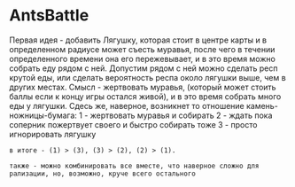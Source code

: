AntsBattle
==========
Первая идея - добавить Лягушку, которая стоит в центре карты и в определенном радиусе может съесть муравья,
после чего в течении определенного времени она его пережевывает, и в это время можно собрать еду рядом с ней.
Допустим рядом с ней можно сделать респ крутой еды, или сделать вероятность респа около лягушки выше, чем 
в других местах. Смысл - жертвовать муравья, (который может стоить баллы если к концу игры остался живой),
и в это время собрать много еды у лягушки. 
Сдесь же, наверное, возникнет то отношение камень-ножницы-бумага:
    1 - жертвовать муравья и собирать
    2 - ждать пока соперник пожертвует своего и быстро собирать тоже
    3 - просто игнорировать лягушку
    
    в итоге - (1) > (3), (3) > (2), (2) > (1).
    
    также - можно комбинировать все вместе, что наверное сложно для рализации, но, возможно, круче всего остального